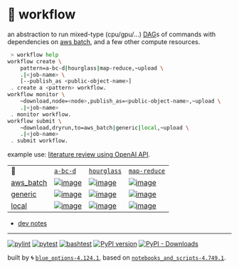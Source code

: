 # 📜 workflow

an abstraction to run mixed-type (cpu/gpu/...) [DAG](https://networkx.org/documentation/stable/reference/classes/digraph.html)s of commands with dependencies on [aws batch](https://aws.amazon.com/batch/), and a few other compute resources.

```bash
 > workflow help
workflow create \
	pattern=a-bc-d|hourglass|map-reduce,~upload \
	.|<job-name> \
	[--publish_as <public-object-name>]
 . create a <pattern> workflow.
workflow monitor \
	~download,node=<node>,publish_as=<public-object-name>,~upload \
	.|<job-name>
 . monitor workflow.
workflow submit \
	~download,dryrun,to=aws_batch|generic|local,~upload \
	.|<job-name>
 . submit workflow.
```

example use: [literature review using OpenAI API](https://github.com/kamangir/openai-commands/tree/main/openai_commands/literature_review).

|   |   |   |   |
| --- | --- | --- | --- |
| 📜 | [`a-bc-d`](./patterns/a-bc-d.dot) | [`hourglass`](./patterns/hourglass.dot) | [`map-reduce`](./patterns/map-reduce.dot) |
| [aws_batch](./runners/aws_batch.py) | [![image](https://kamangir-public.s3.ca-central-1.amazonaws.com/aws_batch-a-bc-d/workflow.gif?raw=true&random=stGgqzfL6z7BAdF6)](https://kamangir-public.s3.ca-central-1.amazonaws.com/aws_batch-a-bc-d/workflow.gif?raw=true&random=stGgqzfL6z7BAdF6) | [![image](https://kamangir-public.s3.ca-central-1.amazonaws.com/aws_batch-hourglass/workflow.gif?raw=true&random=2cg7vvIOpjZNXpwZ)](https://kamangir-public.s3.ca-central-1.amazonaws.com/aws_batch-hourglass/workflow.gif?raw=true&random=2cg7vvIOpjZNXpwZ) | [![image](https://kamangir-public.s3.ca-central-1.amazonaws.com/aws_batch-map-reduce/workflow.gif?raw=true&random=ayFdAe9Gl9I8hkFe)](https://kamangir-public.s3.ca-central-1.amazonaws.com/aws_batch-map-reduce/workflow.gif?raw=true&random=ayFdAe9Gl9I8hkFe) |
| [generic](./runners/generic.py) | [![image](https://kamangir-public.s3.ca-central-1.amazonaws.com/generic-a-bc-d/workflow.gif?raw=true&random=0AK2qrqG6RisEz6N)](https://kamangir-public.s3.ca-central-1.amazonaws.com/generic-a-bc-d/workflow.gif?raw=true&random=0AK2qrqG6RisEz6N) | [![image](https://kamangir-public.s3.ca-central-1.amazonaws.com/generic-hourglass/workflow.gif?raw=true&random=3vOW7fj4Kt5CbTjk)](https://kamangir-public.s3.ca-central-1.amazonaws.com/generic-hourglass/workflow.gif?raw=true&random=3vOW7fj4Kt5CbTjk) | [![image](https://kamangir-public.s3.ca-central-1.amazonaws.com/generic-map-reduce/workflow.gif?raw=true&random=wxK3eCeqFdyKJns3)](https://kamangir-public.s3.ca-central-1.amazonaws.com/generic-map-reduce/workflow.gif?raw=true&random=wxK3eCeqFdyKJns3) |
| [local](./runners/local.py) | [![image](https://kamangir-public.s3.ca-central-1.amazonaws.com/local-a-bc-d/workflow.gif?raw=true&random=LNi2kBpO0Fabw2Q8)](https://kamangir-public.s3.ca-central-1.amazonaws.com/local-a-bc-d/workflow.gif?raw=true&random=LNi2kBpO0Fabw2Q8) | [![image](https://kamangir-public.s3.ca-central-1.amazonaws.com/local-hourglass/workflow.gif?raw=true&random=qglryDk75alvRMEL)](https://kamangir-public.s3.ca-central-1.amazonaws.com/local-hourglass/workflow.gif?raw=true&random=qglryDk75alvRMEL) | [![image](https://kamangir-public.s3.ca-central-1.amazonaws.com/local-map-reduce/workflow.gif?raw=true&random=ATokhZqBJ8rD9nvM)](https://kamangir-public.s3.ca-central-1.amazonaws.com/local-map-reduce/workflow.gif?raw=true&random=ATokhZqBJ8rD9nvM) |

- [dev notes](https://arash-kamangir.medium.com/%EF%B8%8F-openai-experiments-54-e49117dc69ef)

---


[![pylint](https://github.com/kamangir/notebooks-and-scripts/actions/workflows/pylint.yml/badge.svg)](https://github.com/kamangir/notebooks-and-scripts/actions/workflows/pylint.yml) [![pytest](https://github.com/kamangir/notebooks-and-scripts/actions/workflows/pytest.yml/badge.svg)](https://github.com/kamangir/notebooks-and-scripts/actions/workflows/pytest.yml) [![bashtest](https://github.com/kamangir/notebooks-and-scripts/actions/workflows/bashtest.yml/badge.svg)](https://github.com/kamangir/notebooks-and-scripts/actions/workflows/bashtest.yml) [![PyPI version](https://img.shields.io/pypi/v/notebooks-and-scripts.svg)](https://pypi.org/project/notebooks-and-scripts/) [![PyPI - Downloads](https://img.shields.io/pypi/dd/notebooks-and-scripts)](https://pypistats.org/packages/notebooks-and-scripts)

built by 🌀 [`blue_options-4.124.1`](https://github.com/kamangir/awesome-bash-cli), based on [`notebooks_and_scripts-4.749.1`](https://github.com/kamangir/notebooks-and-scripts).
